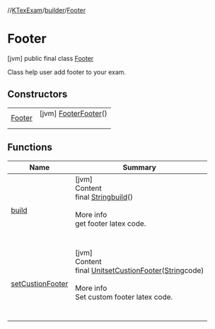 //[KTexExam](../../../index.md)/[builder](../index.md)/[Footer](index.md)



# Footer  
 [jvm] public final class [Footer](index.md)

Class help user add footer to your exam.

   


## Constructors  
  
| | |
|---|---|
| <a name="builder/Footer/Footer/#/PointingToDeclaration/"></a>[Footer](-footer.md)| <a name="builder/Footer/Footer/#/PointingToDeclaration/"></a> [jvm] [Footer](index.md)[Footer](-footer.md)()  <br>   <br>|


## Functions  
  
|  Name |  Summary | 
|---|---|
| <a name="builder/Footer/build/#/PointingToDeclaration/"></a>[build](build.md)| <a name="builder/Footer/build/#/PointingToDeclaration/"></a>[jvm]  <br>Content  <br>final [String](https://docs.oracle.com/javase/8/docs/api/java/lang/String.html)[build](build.md)()  <br>  <br>More info  <br>get footer latex code.  <br><br><br>|
| <a name="builder/Footer/setCustionFooter/#kotlin.String/PointingToDeclaration/"></a>[setCustionFooter](set-custion-footer.md)| <a name="builder/Footer/setCustionFooter/#kotlin.String/PointingToDeclaration/"></a>[jvm]  <br>Content  <br>final [Unit](https://kotlinlang.org/api/latest/jvm/stdlib/kotlin/-unit/index.html)[setCustionFooter](set-custion-footer.md)([String](https://docs.oracle.com/javase/8/docs/api/java/lang/String.html)code)  <br>  <br>More info  <br>Set custom footer latex code.  <br><br><br>|


